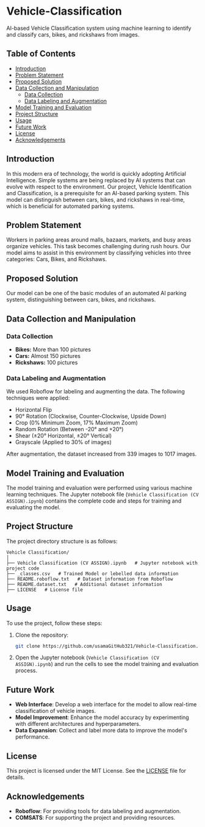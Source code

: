 # Vehicle-Classification
AI-based Vehicle Classification system using machine learning to identify and classify cars, bikes, and rickshaws from images.

## Table of Contents
- [Introduction](#introduction)
- [Problem Statement](#problem-statement)
- [Proposed Solution](#proposed-solution)
- [Data Collection and Manipulation](#data-collection-and-manipulation)
  - [Data Collection](#data-collection)
  - [Data Labeling and Augmentation](#data-labeling-and-augmentation)
- [Model Training and Evaluation](#model-training-and-evaluation)
- [Project Structure](#project-structure)
- [Usage](#usage)
- [Future Work](#future-work)
- [License](#license)
- [Acknowledgements](#acknowledgements)

## Introduction
In this modern era of technology, the world is quickly adopting Artificial Intelligence. Simple systems are being replaced by AI systems that can evolve with respect to the environment. Our project, Vehicle Identification and Classification, is a prerequisite for an AI-based parking system. This model can distinguish between cars, bikes, and rickshaws in real-time, which is beneficial for automated parking systems.

## Problem Statement
Workers in parking areas around malls, bazaars, markets, and busy areas organize vehicles. This task becomes challenging during rush hours. Our model aims to assist in this environment by classifying vehicles into three categories: Cars, Bikes, and Rickshaws.

## Proposed Solution
Our model can be one of the basic modules of an automated AI parking system, distinguishing between cars, bikes, and rickshaws. 

## Data Collection and Manipulation

### Data Collection
- **Bikes:** More than 100 pictures
- **Cars:** Almost 150 pictures
- **Rickshaws:** 100 pictures

### Data Labeling and Augmentation
We used Roboflow for labeling and augmenting the data. The following techniques were applied:
- Horizontal Flip
- 90° Rotation (Clockwise, Counter-Clockwise, Upside Down)
- Crop (0% Minimum Zoom, 17% Maximum Zoom)
- Random Rotation (Between -20° and +20°)
- Shear (±20° Horizontal, ±20° Vertical)
- Grayscale (Applied to 30% of images)

After augmentation, the dataset increased from 339 images to 1017 images.

## Model Training and Evaluation
The model training and evaluation were performed using various machine learning techniques. The Jupyter notebook file (`Vehicle Classification (CV ASSIGN).ipynb`) contains the complete code and steps for training and evaluating the model.

## Project Structure
The project directory structure is as follows:
```
Vehicle Classification/
│
├── Vehicle Classification (CV ASSIGN).ipynb   # Jupyter notebook with project code
├── _classes.csv   # Trained Model or lebelled data information
├── README.roboflow.txt   # Dataset information from Roboflow
├── README.dataset.txt   # Additional dataset information
├── LICENSE   # License file
```

## Usage
To use the project, follow these steps:
1. Clone the repository:
    ```bash
    git clone https://github.com/usamaGitHub321/Vehicle-Classification.git
    ```
2. Open the Jupyter notebook (`Vehicle Classification (CV ASSIGN).ipynb`) and run the cells to see the model training and evaluation process.

## Future Work
- **Web Interface**: Develop a web interface for the model to allow real-time classification of vehicle images.
- **Model Improvement**: Enhance the model accuracy by experimenting with different architectures and hyperparameters.
- **Data Expansion**: Collect and label more data to improve the model's performance.

## License
This project is licensed under the MIT License. See the [LICENSE](./LICENSE) file for details.

## Acknowledgements
- **Roboflow**: For providing tools for data labeling and augmentation.
- **COMSATS**: For supporting the project and providing resources.
